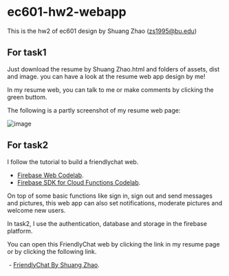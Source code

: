 # ec601-hw2-webapp

This is the hw2 of ec601 design by Shuang Zhao (zs1995@bu.edu)

## For task1 

Just download the resume by Shuang Zhao.html and folders of assets, dist and image. you can have a look at the resume web app design by me!

In my resume web, you can talk to me or make comments by clicking the green buttom.

The following is a partly screenshot of my resume web page:

![image](https://github.com/ShuangZhao95/ec601-hw2-webapp/blob/master/image/screenshot.png)

## For task2 

I follow the tutorial to build a friendlychat web.
 
 - [Firebase Web Codelab](https://codelabs.developers.google.com/codelabs/firebase-web/). 
 - [Firebase SDK for Cloud Functions Codelab](https://codelabs.developers.google.com/codelabs/firebase-cloud-functions/).

On top of some basic functions like sign in, sign out and send messages and pictures, this web app can also set notifications, moderate pictures and welcome new users.

In task2, I use the authentication, database and storage in the firebase platform.

You can open this FriendlyChat web by clicking the link in my resume page or by clicking the following link.

 - [FriendlyChat By Shuang Zhao](https://friendlychat-by-shuang.firebaseapp.com/). 
